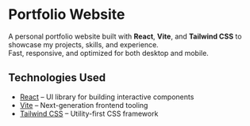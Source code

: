 # Portfolio Website

A personal portfolio website built with **React**, **Vite**, and **Tailwind CSS** to showcase my projects, skills, and experience.  
Fast, responsive, and optimized for both desktop and mobile.

## Technologies Used

- [React](https://react.dev/) – UI library for building interactive components
- [Vite](https://vitejs.dev/) – Next-generation frontend tooling
- [Tailwind CSS](https://tailwindcss.com/) – Utility-first CSS framework

